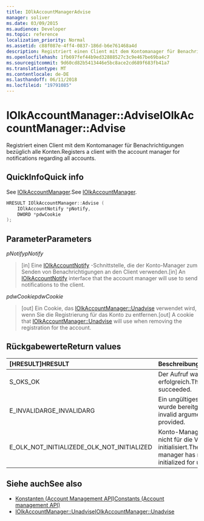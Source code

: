 ```yaml
---
title: IOlkAccountManagerAdvise
manager: soliver
ms.date: 03/09/2015
ms.audience: Developer
ms.topic: reference
localization_priority: Normal
ms.assetid: c88f087e-4ff4-0837-186d-b6e761468a4d
description: Registriert einen Client mit dem Kontomanager für Benachrichtigungen bezüglich alle Konten.
ms.openlocfilehash: 1fb697fef44b9ed32888527c3c9e467be69ba4c7
ms.sourcegitcommit: 9d60cd82b5413446e5bc8ace2cd689f683fb41a7
ms.translationtype: MT
ms.contentlocale: de-DE
ms.lasthandoff: 06/11/2018
ms.locfileid: "19791085"
---
```

# <a name="iolkaccountmanageradvise"></a><span data-ttu-id="2551c-103">IOlkAccountManager::Advise</span><span class="sxs-lookup"><span data-stu-id="2551c-103">IOlkAccountManager::Advise</span></span>

<span data-ttu-id="2551c-104">Registriert einen Client mit dem Kontomanager für Benachrichtigungen bezüglich alle Konten.</span><span class="sxs-lookup"><span data-stu-id="2551c-104">Registers a client with the account manager for notifications regarding all accounts.</span></span>
  
## <a name="quick-info"></a><span data-ttu-id="2551c-105">QuickInfo</span><span class="sxs-lookup"><span data-stu-id="2551c-105">Quick info</span></span>

<span data-ttu-id="2551c-106">See [IOlkAccountManager](iolkaccountmanager.md).</span><span class="sxs-lookup"><span data-stu-id="2551c-106">See [IOlkAccountManager](iolkaccountmanager.md).</span></span>
  
```cpp
HRESULT IOlkAccountManager::Advise (  
    IOlkAccountNotify *pNotify, 
    DWORD *pdwCookie 
);
```

## <a name="parameters"></a><span data-ttu-id="2551c-107">Parameter</span><span class="sxs-lookup"><span data-stu-id="2551c-107">Parameters</span></span>

<span data-ttu-id="2551c-108">_pNotify_</span><span class="sxs-lookup"><span data-stu-id="2551c-108">_pNotify_</span></span>
  
> <span data-ttu-id="2551c-109">[in] Eine [IOlkAccountNotify](iolkaccountnotify.md) -Schnittstelle, die der Konto-Manager zum Senden von Benachrichtigungen an den Client verwenden.</span><span class="sxs-lookup"><span data-stu-id="2551c-109">[in] An [IOlkAccountNotify](iolkaccountnotify.md) interface that the account manager will use to send notifications to the client.</span></span> 
    
<span data-ttu-id="2551c-110">_pdwCookie_</span><span class="sxs-lookup"><span data-stu-id="2551c-110">_pdwCookie_</span></span>
  
> <span data-ttu-id="2551c-111">[out] Ein Cookie, das [IOlkAccountManager::Unadvise](iolkaccountmanager-unadvise.md) verwendet wird, wenn Sie die Registrierung für das Konto zu entfernen.</span><span class="sxs-lookup"><span data-stu-id="2551c-111">[out] A cookie that [IOlkAccountManager::Unadvise](iolkaccountmanager-unadvise.md) will use when removing the registration for the account.</span></span> 
    
## <a name="return-values"></a><span data-ttu-id="2551c-112">Rückgabewerte</span><span class="sxs-lookup"><span data-stu-id="2551c-112">Return values</span></span>

|<span data-ttu-id="2551c-113">**[HRESULT]**</span><span class="sxs-lookup"><span data-stu-id="2551c-113">**HRESULT**</span></span>|<span data-ttu-id="2551c-114">**Beschreibung**</span><span class="sxs-lookup"><span data-stu-id="2551c-114">**Description**</span></span>|
|:-----|:-----|
|<span data-ttu-id="2551c-115">S_OK</span><span class="sxs-lookup"><span data-stu-id="2551c-115">S_OK</span></span>  <br/> |<span data-ttu-id="2551c-116">Der Aufruf war erfolgreich.</span><span class="sxs-lookup"><span data-stu-id="2551c-116">The call succeeded.</span></span>  <br/> |
|<span data-ttu-id="2551c-117">E_INVALIDARG</span><span class="sxs-lookup"><span data-stu-id="2551c-117">E_INVALIDARG</span></span>  <br/> |<span data-ttu-id="2551c-118">Ein ungültiges Argument wurde bereitgestellt.</span><span class="sxs-lookup"><span data-stu-id="2551c-118">An invalid argument has been provided.</span></span>  <br/> |
|<span data-ttu-id="2551c-119">E_OLK_NOT_INITIALIZED</span><span class="sxs-lookup"><span data-stu-id="2551c-119">E_OLK_NOT_INITIALIZED</span></span>  <br/> |<span data-ttu-id="2551c-120">Konto-Manager wurde nicht für die Verwendung initialisiert.</span><span class="sxs-lookup"><span data-stu-id="2551c-120">The account manager has not been initialized for use.</span></span>  <br/> |
   
## <a name="see-also"></a><span data-ttu-id="2551c-121">Siehe auch</span><span class="sxs-lookup"><span data-stu-id="2551c-121">See also</span></span>

- [<span data-ttu-id="2551c-122">Konstanten (Account Management API)</span><span class="sxs-lookup"><span data-stu-id="2551c-122">Constants (Account management API)</span></span>](constants-account-management-api.md)  
- [<span data-ttu-id="2551c-123">IOlkAccountManager::Unadvise</span><span class="sxs-lookup"><span data-stu-id="2551c-123">IOlkAccountManager::Unadvise</span></span>](iolkaccountmanager-unadvise.md)

